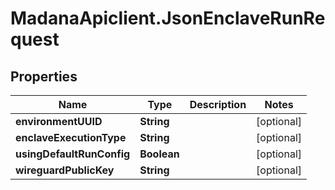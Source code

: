 # MadanaApiclient.JsonEnclaveRunRequest

## Properties

Name | Type | Description | Notes
------------ | ------------- | ------------- | -------------
**environmentUUID** | **String** |  | [optional] 
**enclaveExecutionType** | **String** |  | [optional] 
**usingDefaultRunConfig** | **Boolean** |  | [optional] 
**wireguardPublicKey** | **String** |  | [optional] 


